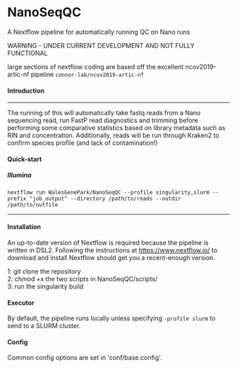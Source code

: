 # NanoSeqQC
A Nextflow pipeline for automatically running QC on Nano runs

WARNING - UNDER CURRENT DEVELOPMENT AND NOT FULLY FUNCTIONAL

large sections of nextflow coding are based off the excellent ncov2019-artic-nf pipeline `connor-lab/ncov2019-artic-nf`

#### Introduction
------------

The running of this will automatically take fastq reads from a Nano sequencing read, run FastP read diagnostics and trimming before performing some comparative statistics based on library metadata such as RIN and concentration.
Additionally, reads will be run through Kraken2 to confirm species profile (and lack of contamination!)

#### Quick-start

##### Illumina

`nextflow run WalesGenePark/NanoSeqQC --profile singularity,slurm --prefix "job_output" --directory /path/to/reads --outdir /path/to/outfile`

------------

#### Installation

An up-to-date version of Nextflow is required because the pipeline is written in DSL2. Following the instructions at https://www.nextflow.io/ to download and install Nextflow should get you a recent-enough version.

1: git clone the repository  
2: chmod +x the two scripts in NanoSeqQC/scripts/  
3: run the singularity build  

#### Executor

By default, the pipeline runs locally unless specifying `-profile slurm` to send to a SLURM cluster.

#### Config

Common config options are set in 'conf/base.config'.
